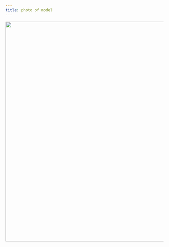 ```yaml
---
title: photo of model
---
```


<img src="https://elizabethcase.net/rda/assets/model.png" width="700">
														